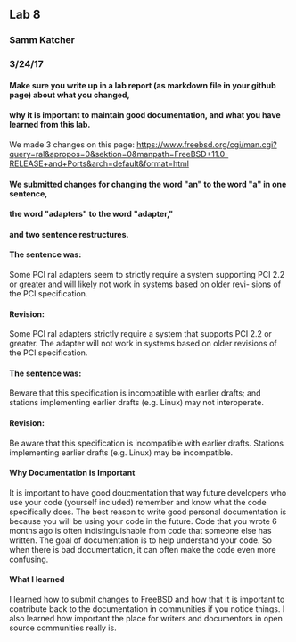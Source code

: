 ## Lab 8
### Samm Katcher
### 3/24/17

#### Make sure you write up in a lab report (as markdown file in your github page) about what you changed, 
#### why it is important to maintain good documentation, and what you have learned from this lab.


We made 3 changes on this page:
https://www.freebsd.org/cgi/man.cgi?query=ral&apropos=0&sektion=0&manpath=FreeBSD+11.0-RELEASE+and+Ports&arch=default&format=html

#### We submitted changes for changing the word "an" to the word "a" in one sentence, 
#### the word "adapters" to the word "adapter," 
#### and two sentence restructures.

#### The sentence was:   
Some PCI ral adapters seem	to strictly require a system supporting	PCI 
2.2 or greater and	will likely not	work in	systems	based on older revi-
sions of the PCI specification.

#### Revision:
Some PCI ral adapters strictly require a system that supports	PCI 2.2 or greater.
The adapter will not work in	systems	based on older revisions of the PCI specification.


#### The sentence was:
Beware that this specification is	incompatible with earlier drafts;
and stations implementing earlier drafts (e.g. Linux) may not interoperate.

#### Revision:
Be aware that this specification is incompatible with earlier drafts.
Stations implementing earlier drafts (e.g. Linux) may be incompatible.


#### Why Documentation is Important
It is important to have good doucmentation that way future developers who use your code (yourself included) 
remember and know what the code specifically does.
The best reason to write good personal documentation is because you will be using your code in the future. 
Code that you wrote 6 months ago is often indistinguishable from code that someone else has written. The goal of documentation
is to help understand your code. So when there is bad documentation, it can often make the code even more confusing.

#### What I learned
I learned how to submit changes to FreeBSD and how that it is important to contribute back to the documentation
in communities if you notice things. I also learned how important the place for writers and documentors in open source communities really is.
